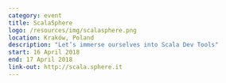 ```yaml
---
category: event
title: ScalaSphere
logo: /resources/img/scalasphere.png
location: Kraków, Poland
description: "Let’s immerse ourselves into Scala Dev Tools"
start: 16 April 2018
end: 17 April 2018
link-out: http://scala.sphere.it
---
```

